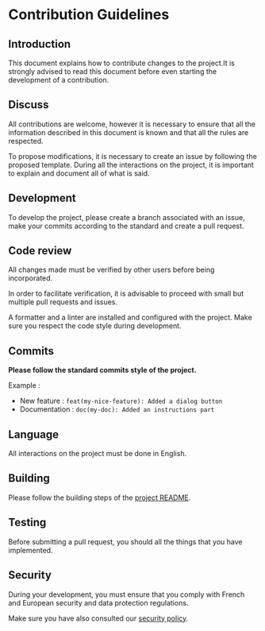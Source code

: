 # Contribution Guidelines
## Introduction
This document explains how to contribute changes to the project.It is strongly advised to read this document before even starting the development of a contribution.
## Discuss
All contributions are welcome, however it is necessary to ensure that all the information described in this document is known and that all the rules are respected.

To propose modifications, it is necessary to create an issue by following the proposed template. During all the interactions on the project, it is important to explain and document all of what is said.
## Development
To develop the project, please create a branch associated with an issue, make your commits according to the standard and create a pull request.
## Code review
All changes made must be verified by other users before being incorporated.

In order to facilitate verification, it is advisable to proceed with small but multiple pull requests and issues.

A formatter and a linter are installed and configured with the project. Make sure you respect the code style during development.
## Commits
**Please follow the standard commits style of the project.**

Example :
- New feature : `feat(my-nice-feature): Added a dialog button`
- Documentation : `doc(my-doc): Added an instructions part`
## Language
All interactions on the project must be done in English.
## Building
Please follow the building steps of the [project README](README.md).
## Testing
Before submitting a pull request, you should all the things that you have implemented.
## Security
During your development, you must ensure that you comply with French and European security and data protection regulations.

Make sure you have also consulted our [security policy](SECURITY.md).